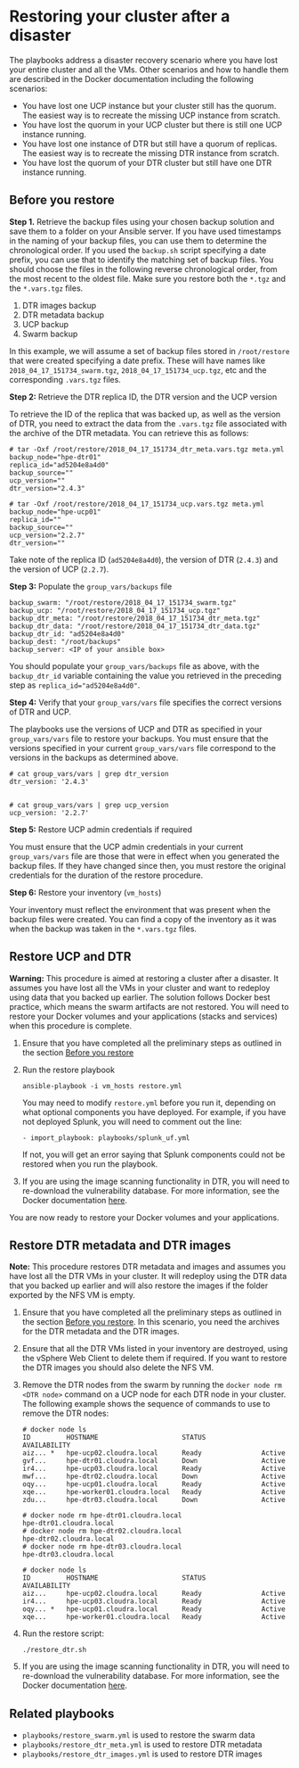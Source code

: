 # Restoring your cluster after a disaster

The playbooks address a disaster recovery scenario where you have lost your entire cluster and all the VMs. Other scenarios and how to handle them are described in the Docker documentation including the following scenarios:

-   You have lost one UCP instance but your cluster still has the quorum. The easiest way is to recreate the missing UCP instance from scratch.
-   You have lost the quorum in your UCP cluster but there is still one UCP instance running.
-   You have lost one instance of DTR but still have a quorum of replicas. The easiest way is to recreate the missing DTR instance from scratch.
-   You have lost the quorum of your DTR cluster but still have one DTR instance running.

## Before you restore

**Step 1.** Retrieve the backup files using your chosen backup solution and save them to a folder on your Ansible server. If you have used timestamps in the naming of your backup files, you can use them to determine the chronological order. If you used the `backup.sh` script specifying a date prefix, you can use that to identify the matching set of backup files. You should choose the files in the following reverse chronological order, from the most recent to the oldest file. Make sure you restore both the `*.tgz` and the `*.vars.tgz` files.

1.  DTR images backup
2.  DTR metadata backup
3.  UCP backup
4.  Swarm backup

In this example, we will assume a set of backup files stored in `/root/restore` that were created specifying a date prefix. These will have names like `2018_04_17_151734_swarm.tgz`, `2018_04_17_151734_ucp.tgz`, etc and the corresponding `.vars.tgz` files.

**Step 2:** Retrieve the DTR replica ID, the DTR version and the UCP version

To retrieve the ID of the replica that was backed up, as well as the version of DTR, you need to extract the data from the `.vars.tgz` file associated with the archive of the DTR metadata. You can retrieve this as follows:

```
# tar -Oxf /root/restore/2018_04_17_151734_dtr_meta.vars.tgz meta.yml
backup_node="hpe-dtr01"
replica_id="ad5204e8a4d0"
backup_source=""
ucp_version=""
dtr_version="2.4.3"

```

```
# tar -Oxf /root/restore/2018_04_17_151734_ucp.vars.tgz meta.yml
backup_node="hpe-ucp01"
replica_id=""
backup_source=""
ucp_version="2.2.7"
dtr_version=""
```

Take note of the replica ID (`ad5204e8a4d0`), the version of DTR (`2.4.3`) and the version of UCP (`2.2.7`).

**Step 3:** Populate the `group_vars/backups` file

```
backup_swarm: "/root/restore/2018_04_17_151734_swarm.tgz"
backup_ucp: "/root/restore/2018_04_17_151734_ucp.tgz"
backup_dtr_meta: "/root/restore/2018_04_17_151734_dtr_meta.tgz"
backup_dtr_data: "/root/restore/2018_04_17_151734_dtr_data.tgz"
backup_dtr_id: "ad5204e8a4d0"
backup_dest: "/root/backups"
backup_server: <IP of your ansible box>
```

You should populate your `group_vars/backups` file as above, with the `backup_dtr_id` variable containing the value you retrieved in the preceding step as `replica_id="ad5204e8a4d0"`.

**Step 4:** Verify that your `group_vars/vars` file specifies the correct versions of DTR and UCP.

The playbooks use the versions of UCP and DTR as specified in your `group_vars/vars` file to restore your backups. You must ensure that the versions specified in your current `group_vars/vars` file correspond to the versions in the backups as determined above.

```
# cat group_vars/vars | grep dtr_version
dtr_version: '2.4.3'
```

```

# cat group_vars/vars | grep ucp_version
ucp_version: '2.2.7'
```

**Step 5:** Restore UCP admin credentials if required

You must ensure that the UCP admin credentials in your current `group_vars/vars` file are those that were in effect when you generated the backup files. If they have changed since then, you must restore the original credentials for the duration of the restore procedure.

**Step 6:** Restore your inventory (`vm_hosts`)

Your inventory must reflect the environment that was present when the backup files were created. You can find a copy of the inventory as it was when the backup was taken in the `*.vars.tgz` files.

## Restore UCP and DTR

**Warning:** This procedure is aimed at restoring a cluster after a disaster. It assumes you have lost all the VMs in your cluster and want to redeploy using data that you backed up earlier. The solution follows Docker best practice, which means the swarm artifacts are not restored. You will need to restore your Docker volumes and your applications (stacks and services) when this procedure is complete.

1.  Ensure that you have completed all the preliminary steps as outlined in the section [Before you restore](#) 
2.  Run the restore playbook

    ```
    ansible-playbook -i vm_hosts restore.yml
    ```

    You may need to modify `restore.yml` before you run it, depending on what optional components you have deployed. For example, if you have not deployed Splunk, you will need to comment out the line:

    ```
    - import_playbook: playbooks/splunk_uf.yml
    ```

    If not, you will get an error saying that Splunk components could not be restored when you run the playbook.

3.  If you are using the image scanning functionality in DTR, you will need to re-download the vulnerability database. For more information, see the Docker documentation [here](https://docs.docker.com/datacenter/dtr/2.5/guides/admin/configure/set-up-vulnerability-scans/#get-the-security-scanning-license).

You are now ready to restore your Docker volumes and your applications.

## Restore DTR metadata and DTR images

**Note:** This procedure restores DTR metadata and images and assumes you have lost all the DTR VMs in your cluster. It will redeploy using the DTR data that you backed up earlier and will also restore the images if the folder exported by the NFS VM is empty.

1.  Ensure that you have completed all the preliminary steps as outlined in the section [Before you restore](#). In this scenario, you need the archives for the DTR metadata and the DTR images.
2.  Ensure that all the DTR VMs listed in your inventory are destroyed, using the vSphere Web Client to delete them if required. If you want to restore the DTR images you should also delete the NFS VM.
3.  Remove the DTR nodes from the swarm by running the `docker node rm <DTR node>` command on a UCP node for each DTR node in your cluster. The following example shows the sequence of commands to use to remove the DTR nodes:

    ```
    # docker node ls
    ID         HOSTNAME                     STATUS              AVAILABILITY
    aiz... *   hpe-ucp02.cloudra.local      Ready               Active
    gvf...     hpe-dtr01.cloudra.local      Down                Active
    ir4...     hpe-ucp03.cloudra.local      Ready               Active
    mwf...     hpe-dtr02.cloudra.local      Down                Active
    oqy...     hpe-ucp01.cloudra.local      Ready               Active
    xqe...     hpe-worker01.cloudra.local   Ready               Active
    zdu...     hpe-dtr03.cloudra.local      Down                Active
    
    ```

    ```
    # docker node rm hpe-dtr01.cloudra.local
    hpe-dtr01.cloudra.local
    # docker node rm hpe-dtr02.cloudra.local
    hpe-dtr02.cloudra.local
    # docker node rm hpe-dtr03.cloudra.local
    hpe-dtr03.cloudra.local
    
    ```

    ```
    # docker node ls
    ID         HOSTNAME                     STATUS              AVAILABILITY        
    aiz...     hpe-ucp02.cloudra.local      Ready               Active     
    ir4...     hpe-ucp03.cloudra.local      Ready               Active    
    oqy... *   hpe-ucp01.cloudra.local      Ready               Active    
    xqe...     hpe-worker01.cloudra.local   Ready               Active
    ```

4.  Run the restore script:

    ```
    ./restore_dtr.sh
    ```

5.  If you are using the image scanning functionality in DTR, you will need to re-download the vulnerability database. For more information, see the Docker documentation [here](https://docs.docker.com/datacenter/dtr/2.5/guides/admin/configure/set-up-vulnerability-scans/#get-the-security-scanning-license).

## Related playbooks

-   `playbooks/restore_swarm.yml` is used to restore the swarm data
-   `playbooks/restore_dtr_meta.yml` is used to restore DTR metadata
-   `playbooks/restore_dtr_images.yml` is used to restore DTR images